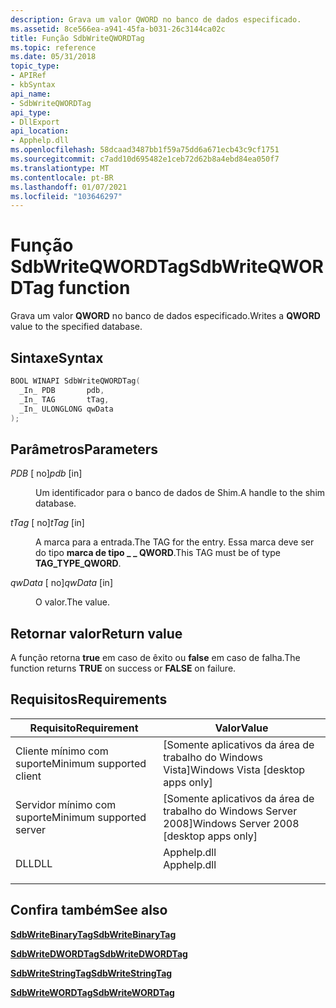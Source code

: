 ```yaml
---
description: Grava um valor QWORD no banco de dados especificado.
ms.assetid: 8ce566ea-a941-45fa-b031-26c3144ca02c
title: Função SdbWriteQWORDTag
ms.topic: reference
ms.date: 05/31/2018
topic_type:
- APIRef
- kbSyntax
api_name:
- SdbWriteQWORDTag
api_type:
- DllExport
api_location:
- Apphelp.dll
ms.openlocfilehash: 58dcaad3487bb1f59a75dd6a671ecb43c9cf1751
ms.sourcegitcommit: c7add10d695482e1ceb72d62b8a4ebd84ea050f7
ms.translationtype: MT
ms.contentlocale: pt-BR
ms.lasthandoff: 01/07/2021
ms.locfileid: "103646297"
---
```

# <a name="sdbwriteqwordtag-function"></a><span data-ttu-id="96acf-103">Função SdbWriteQWORDTag</span><span class="sxs-lookup"><span data-stu-id="96acf-103">SdbWriteQWORDTag function</span></span>

<span data-ttu-id="96acf-104">Grava um valor **QWORD** no banco de dados especificado.</span><span class="sxs-lookup"><span data-stu-id="96acf-104">Writes a **QWORD** value to the specified database.</span></span>

## <a name="syntax"></a><span data-ttu-id="96acf-105">Sintaxe</span><span class="sxs-lookup"><span data-stu-id="96acf-105">Syntax</span></span>


```C++
BOOL WINAPI SdbWriteQWORDTag(
  _In_ PDB       pdb,
  _In_ TAG       tTag,
  _In_ ULONGLONG qwData
);
```



## <a name="parameters"></a><span data-ttu-id="96acf-106">Parâmetros</span><span class="sxs-lookup"><span data-stu-id="96acf-106">Parameters</span></span>

<dl> <dt>

<span data-ttu-id="96acf-107">*PDB* \[ no\]</span><span class="sxs-lookup"><span data-stu-id="96acf-107">*pdb* \[in\]</span></span>
</dt> <dd>

<span data-ttu-id="96acf-108">Um identificador para o banco de dados de Shim.</span><span class="sxs-lookup"><span data-stu-id="96acf-108">A handle to the shim database.</span></span>

</dd> <dt>

<span data-ttu-id="96acf-109">*tTag* \[ no\]</span><span class="sxs-lookup"><span data-stu-id="96acf-109">*tTag* \[in\]</span></span>
</dt> <dd>

<span data-ttu-id="96acf-110">A marca para a entrada.</span><span class="sxs-lookup"><span data-stu-id="96acf-110">The TAG for the entry.</span></span> <span data-ttu-id="96acf-111">Essa marca deve ser do tipo **marca de tipo \_ \_ QWORD**.</span><span class="sxs-lookup"><span data-stu-id="96acf-111">This TAG must be of type **TAG\_TYPE\_QWORD**.</span></span>

</dd> <dt>

<span data-ttu-id="96acf-112">*qwData* \[ no\]</span><span class="sxs-lookup"><span data-stu-id="96acf-112">*qwData* \[in\]</span></span>
</dt> <dd>

<span data-ttu-id="96acf-113">O valor.</span><span class="sxs-lookup"><span data-stu-id="96acf-113">The value.</span></span>

</dd> </dl>

## <a name="return-value"></a><span data-ttu-id="96acf-114">Retornar valor</span><span class="sxs-lookup"><span data-stu-id="96acf-114">Return value</span></span>

<span data-ttu-id="96acf-115">A função retorna **true** em caso de êxito ou **false** em caso de falha.</span><span class="sxs-lookup"><span data-stu-id="96acf-115">The function returns **TRUE** on success or **FALSE** on failure.</span></span>

## <a name="requirements"></a><span data-ttu-id="96acf-116">Requisitos</span><span class="sxs-lookup"><span data-stu-id="96acf-116">Requirements</span></span>



| <span data-ttu-id="96acf-117">Requisito</span><span class="sxs-lookup"><span data-stu-id="96acf-117">Requirement</span></span> | <span data-ttu-id="96acf-118">Valor</span><span class="sxs-lookup"><span data-stu-id="96acf-118">Value</span></span> |
|-------------------------------------|----------------------------------------------------------------------------------------|
| <span data-ttu-id="96acf-119">Cliente mínimo com suporte</span><span class="sxs-lookup"><span data-stu-id="96acf-119">Minimum supported client</span></span><br/> | <span data-ttu-id="96acf-120">\[Somente aplicativos da área de trabalho do Windows Vista\]</span><span class="sxs-lookup"><span data-stu-id="96acf-120">Windows Vista \[desktop apps only\]</span></span><br/>                                         |
| <span data-ttu-id="96acf-121">Servidor mínimo com suporte</span><span class="sxs-lookup"><span data-stu-id="96acf-121">Minimum supported server</span></span><br/> | <span data-ttu-id="96acf-122">\[Somente aplicativos da área de trabalho do Windows Server 2008\]</span><span class="sxs-lookup"><span data-stu-id="96acf-122">Windows Server 2008 \[desktop apps only\]</span></span><br/>                                   |
| <span data-ttu-id="96acf-123">DLL</span><span class="sxs-lookup"><span data-stu-id="96acf-123">DLL</span></span><br/>                      | <dl> <span data-ttu-id="96acf-124"><dt>Apphelp.dll</dt></span><span class="sxs-lookup"><span data-stu-id="96acf-124"><dt>Apphelp.dll</dt></span></span> </dl> |



## <a name="see-also"></a><span data-ttu-id="96acf-125">Confira também</span><span class="sxs-lookup"><span data-stu-id="96acf-125">See also</span></span>

<dl> <dt>

[<span data-ttu-id="96acf-126">**SdbWriteBinaryTag**</span><span class="sxs-lookup"><span data-stu-id="96acf-126">**SdbWriteBinaryTag**</span></span>](sdbwritebinarytag.md)
</dt> <dt>

[<span data-ttu-id="96acf-127">**SdbWriteDWORDTag**</span><span class="sxs-lookup"><span data-stu-id="96acf-127">**SdbWriteDWORDTag**</span></span>](sdbwritedwordtag.md)
</dt> <dt>

[<span data-ttu-id="96acf-128">**SdbWriteStringTag**</span><span class="sxs-lookup"><span data-stu-id="96acf-128">**SdbWriteStringTag**</span></span>](sdbwritestringtag.md)
</dt> <dt>

[<span data-ttu-id="96acf-129">**SdbWriteWORDTag**</span><span class="sxs-lookup"><span data-stu-id="96acf-129">**SdbWriteWORDTag**</span></span>](sdbwritewordtag.md)
</dt> </dl>

 

 




